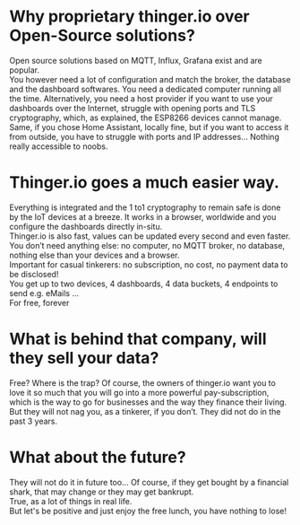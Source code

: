 # Why proprietary thinger.io over Open-Source solutions?  
Open source solutions based on MQTT, Influx, Grafana exist and are popular.  
You however need a lot of configuration and match the broker, the database and the dashboard softwares. You need a dedicated computer running all the time.
Alternatively, you need a host provider if you want to use your dashboards over the Internet, struggle with opening ports and TLS cryptography, which, as explained, the ESP8266 devices cannot manage.
Same, if you chose Home Assistant, locally fine, but if you want to access it from outside, you have to struggle with ports and IP addresses… Nothing really accessible to noobs.  
# Thinger.io goes a much easier way.  
Everything is integrated and the 1 to1 cryptography to remain safe is done by the IoT devices at a breeze. It works in a browser, worldwide and you configure the dashboards directly in-situ.  
Thinger.io is also fast, values can be updated every second and even faster.  
You don’t need anything else: no computer, no MQTT broker, no database, nothing else than your devices and a browser.   
Important for casual tinkerers: no subscription, no cost, no payment data to be disclosed!  
You get up to two devices, 4 dashboards, 4 data buckets, 4 endpoints to send e.g. eMails …  
For free, forever
# What is behind that company, will they sell your data?
Free? Where is the trap?
Of course, the owners of thinger.io want you to love it so much that you will go into a more powerful pay-subscription, which is the way to go for businesses and the way they finance their living.  
But they will not nag you, as a tinkerer, if you don’t. They did not do in the past 3 years.  
# What about the future?
They will not do it in future too... Of course, if they get bought by a financial shark, that may change or they may get bankrupt.  
True, as a lot of things in real life.   
But let's be positive and just enjoy the free lunch, you have nothing to lose!  
